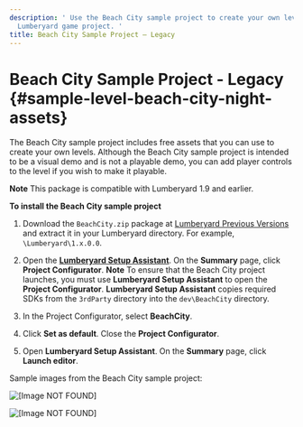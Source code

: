 ```yaml
---
description: ' Use the Beach City sample project to create your own levels in your
  Lumberyard game project. '
title: Beach City Sample Project – Legacy
---
```

# Beach City Sample Project - Legacy {#sample-level-beach-city-night-assets}

The Beach City sample project includes free assets that you can use to create your own levels\. Although the Beach City sample project is intended to be a visual demo and is not a playable demo, you can add player controls to the level if you wish to make it playable\.

**Note**
This package is compatible with Lumberyard 1\.9 and earlier\.

**To install the Beach City sample project**

1. Download the `BeachCity.zip` package at [Lumberyard Previous Versions](https://aws.amazon.com/lumberyard/downloads/previous-versions/) and extract it in your Lumberyard directory\. For example, `\Lumberyard\1.x.0.0`\.

1. Open the [**Lumberyard Setup Assistant**](/docs/userguide/lumberyard-launcher-using.md)\. On the **Summary** page, click **Project Configurator**\.
**Note**
To ensure that the Beach City project launches, you must use **Lumberyard Setup Assistant** to open the **Project Configurator**\. **Lumberyard Setup Assistant** copies required SDKs from the `3rdParty` directory into the `dev\BeachCity` directory\.

1. In the Project Configurator, select **BeachCity**\.

1. Click **Set as default**\. Close the **Project Configurator**\.

1. Open **Lumberyard Setup Assistant**\. On the **Summary** page, click **Launch editor**\.

Sample images from the Beach City sample project:

![\[Image NOT FOUND\]](/images/userguide/samples-beachcity-1.png)

![\[Image NOT FOUND\]](/images/userguide/samples-beachcity-2.png)